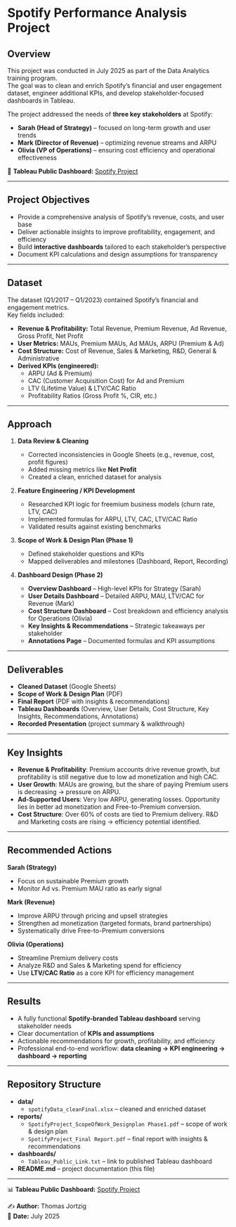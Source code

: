 # Spotify Performance Analysis Project

## Overview

This project was conducted in July 2025 as part of the Data Analytics training program.  
The goal was to clean and enrich Spotify’s financial and user engagement dataset, engineer additional KPIs, and develop stakeholder-focused dashboards in Tableau.  

The project addressed the needs of **three key stakeholders** at Spotify:  

- **Sarah (Head of Strategy)** – focused on long-term growth and user trends  
- **Mark (Director of Revenue)** – optimizing revenue streams and ARPU  
- **Olivia (VP of Operations)** – ensuring cost efficiency and operational effectiveness  

🔗 **Tableau Public Dashboard:** [Spotify Project](https://public.tableau.com/views/SpotifyProject_17534541379890/DB1_KPIOverview?:language=de-DE&:sid=&:redirect=auth&:display_count=n&:origin=viz_share_link)

---

## Project Objectives

- Provide a comprehensive analysis of Spotify’s revenue, costs, and user base  
- Deliver actionable insights to improve profitability, engagement, and efficiency  
- Build **interactive dashboards** tailored to each stakeholder’s perspective  
- Document KPI calculations and design assumptions for transparency  

---

## Dataset

The dataset (Q1/2017 – Q1/2023) contained Spotify’s financial and engagement metrics.  
Key fields included:  

- **Revenue & Profitability:** Total Revenue, Premium Revenue, Ad Revenue, Gross Profit, Net Profit  
- **User Metrics:** MAUs, Premium MAUs, Ad MAUs, ARPU (Premium & Ad)  
- **Cost Structure:** Cost of Revenue, Sales & Marketing, R&D, General & Administrative  
- **Derived KPIs (engineered):**  
  - ARPU (Ad & Premium)  
  - CAC (Customer Acquisition Cost) for Ad and Premium  
  - LTV (Lifetime Value) & LTV/CAC Ratio  
  - Profitability Ratios (Gross Profit %, CIR, etc.)  

---

## Approach

1. **Data Review & Cleaning**  
   - Corrected inconsistencies in Google Sheets (e.g., revenue, cost, profit figures)  
   - Added missing metrics like **Net Profit**  
   - Created a clean, enriched dataset for analysis  

2. **Feature Engineering / KPI Development**  
   - Researched KPI logic for freemium business models (churn rate, LTV, CAC)  
   - Implemented formulas for ARPU, LTV, CAC, LTV/CAC Ratio  
   - Validated results against existing benchmarks  

3. **Scope of Work & Design Plan (Phase 1)**
   - Defined stakeholder questions and KPIs  
   - Mapped deliverables and milestones (Dashboard, Report, Recording)  

4. **Dashboard Design (Phase 2)**
   - **Overview Dashboard** – High-level KPIs for Strategy (Sarah)  
   - **User Details Dashboard** – Detailed ARPU, MAU, LTV/CAC for Revenue (Mark)  
   - **Cost Structure Dashboard** – Cost breakdown and efficiency analysis for Operations (Olivia)  
   - **Key Insights & Recommendations** – Strategic takeaways per stakeholder  
   - **Annotations Page** – Documented formulas and KPI assumptions  

---

## Deliverables

- **Cleaned Dataset** (Google Sheets)  
- **Scope of Work & Design Plan** (PDF)  
- **Final Report** (PDF with insights & recommendations)  
- **Tableau Dashboards** (Overview, User Details, Cost Structure, Key Insights, Recommendations, Annotations)  
- **Recorded Presentation** (project summary & walkthrough)  

---

## Key Insights

- **Revenue & Profitability**: Premium accounts drive revenue growth, but profitability is still negative due to low ad monetization and high CAC.  
- **User Growth**: MAUs are growing, but the share of paying Premium users is decreasing → pressure on ARPU.  
- **Ad-Supported Users**: Very low ARPU, generating losses. Opportunity lies in better ad monetization and Free-to-Premium conversion.  
- **Cost Structure**: Over 60% of costs are tied to Premium delivery. R&D and Marketing costs are rising → efficiency potential identified.  

---

## Recommended Actions

**Sarah (Strategy)**  

- Focus on sustainable Premium growth  
- Monitor Ad vs. Premium MAU ratio as early signal  

**Mark (Revenue)**  

- Improve ARPU through pricing and upsell strategies  
- Strengthen ad monetization (targeted formats, brand partnerships)  
- Systematically drive Free-to-Premium conversions  

**Olivia (Operations)**  

- Streamline Premium delivery costs  
- Analyze R&D and Sales & Marketing spend for efficiency  
- Use **LTV/CAC Ratio** as a core KPI for efficiency management  

---

## Results

- A fully functional **Spotify-branded Tableau dashboard** serving stakeholder needs  
- Clear documentation of **KPIs and assumptions**  
- Actionable recommendations for growth, profitability, and efficiency  
- Professional end-to-end workflow: **data cleaning → KPI engineering → dashboard → reporting**  

---

## Repository Structure

- **data/**
  - `spotifyData_cleanFinal.xlsx` – cleaned and enriched dataset  
- **reports/**
  - `SpotifyProject_ScopeOfWork_Designplan Phase1.pdf` – scope of work & design plan  
  - `SpotifyProject_Final Report.pdf` – final report with insights & recommendations  
- **dashboards/**
  - `Tableau_Public_Link.txt` – link to published Tableau dashboard  
- **README.md** – project documentation (this file)

---

📊 **Tableau Public Dashboard:** [Spotify Project](https://public.tableau.com/views/SpotifyProject_17534541379890/DB1_KPIOverview?:language=de-DE&:sid=&:redirect=auth&:display_count=n&:origin=viz_share_link)

✍️ **Author:** Thomas Jortzig  
📅 **Date:** July 2025
